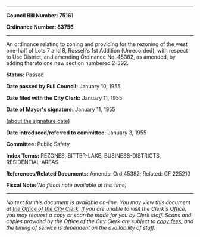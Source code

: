 

********

**Council Bill Number: 75161**
   
**Ordinance Number: 83756**
********

 An ordinance relating to zoning and providing for the rezoning of the west one-half of Lots 7 and 8, Russell's 1st Addition (Unrecorded), with respect to Use District, and amending Ordinance No. 45382, as amended, by adding thereto one new section numbered 2-392.

**Status:** Passed
   
**Date passed by Full Council:** January 10, 1955
   
**Date filed with the City Clerk:** January 11, 1955
   
**Date of Mayor's signature:** January 11, 1955
   
[(about the signature date)](/~public/approvaldate.htm)
   
   
   
**Date introduced/referred to committee:** January 3, 1955
   
**Committee:** Public Safety
   
   
**Index Terms:** REZONES, BITTER-LAKE, BUSINESS-DISTRICTS, RESIDENTIAL-AREAS

**References/Related Documents:** Amends: Ord 45382; Related: CF 225210

**Fiscal Note:**_(No fiscal note available at this time)_
********

_No text for this document is available on-line. You may view this document at [the Office of the City Clerk](http://www.seattle.gov/leg/clerk/contactUs.htm). If you are unable to visit the Clerk's Office, you may request a copy or scan be made for you by Clerk staff. Scans and copies provided by the Office of the City Clerk are subject to [copy fees](http://clerk.seattle.gov/~public/clerkfees.htm), and the timing of service is dependent on the availability of staff._

